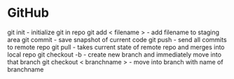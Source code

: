 # GitHub
git init - initialize git in repo
git add < filename > - add filename to staging area
git commit - save snapshot of current code
git push - send all commits to remote repo
git pull - takes current state of remote repo and merges into local repo
git checkout -b - create new branch and immediately move into that branch
git checkout < branchname > - move into branch with name of branchname